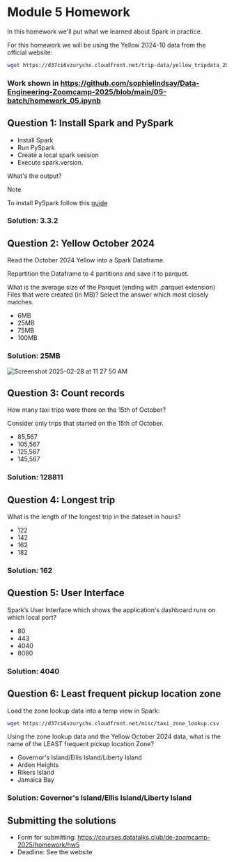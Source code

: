 # Module 5 Homework

In this homework we'll put what we learned about Spark in practice.

For this homework we will be using the Yellow 2024-10 data from the official website: 

```bash
wget https://d37ci6vzurychx.cloudfront.net/trip-data/yellow_tripdata_2024-10.parquet
```

### Work shown in https://github.com/sophielindsay/Data-Engineering-Zoomcamp-2025/blob/main/05-batch/homework_05.ipynb

## Question 1: Install Spark and PySpark

- Install Spark
- Run PySpark
- Create a local spark session
- Execute spark.version.

What's the output?

> [!NOTE]
> To install PySpark follow this [guide](https://github.com/DataTalksClub/data-engineering-zoomcamp/blob/main/05-batch/setup/pyspark.md)

### Solution: 3.3.2
## Question 2: Yellow October 2024

Read the October 2024 Yellow into a Spark Dataframe.

Repartition the Dataframe to 4 partitions and save it to parquet.

What is the average size of the Parquet (ending with .parquet extension) Files that were created (in MB)? Select the answer which most closely matches.

- 6MB
- 25MB
- 75MB
- 100MB

### Solution: 25MB
![Screenshot 2025-02-28 at 11 27 50 AM](https://github.com/user-attachments/assets/6e5ae728-6ef5-48bb-9292-929c34544dd1)

## Question 3: Count records 

How many taxi trips were there on the 15th of October?

Consider only trips that started on the 15th of October.

- 85,567
- 105,567
- 125,567
- 145,567

### Solution: 128811   

## Question 4: Longest trip

What is the length of the longest trip in the dataset in hours?

- 122
- 142
- 162
- 182

### Solution: 162

## Question 5: User Interface

Spark’s User Interface which shows the application's dashboard runs on which local port?

- 80
- 443
- 4040
- 8080

### Solution: 4040

## Question 6: Least frequent pickup location zone

Load the zone lookup data into a temp view in Spark:

```bash
wget https://d37ci6vzurychx.cloudfront.net/misc/taxi_zone_lookup.csv
```

Using the zone lookup data and the Yellow October 2024 data, what is the name of the LEAST frequent pickup location Zone?

- Governor's Island/Ellis Island/Liberty Island
- Arden Heights
- Rikers Island
- Jamaica Bay

### Solution: Governor's Island/Ellis Island/Liberty Island

## Submitting the solutions

- Form for submitting: https://courses.datatalks.club/de-zoomcamp-2025/homework/hw5
- Deadline: See the website
